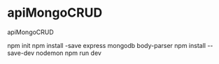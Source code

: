 # apiMongoCRUD
apiMongoCRUD


npm init
npm install -save express mongodb body-parser
npm install --save-dev nodemon
npm run dev
